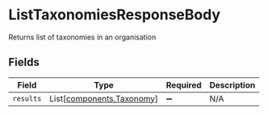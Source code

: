 # ListTaxonomiesResponseBody

Returns list of taxonomies in an organisation


## Fields

| Field                                                            | Type                                                             | Required                                                         | Description                                                      |
| ---------------------------------------------------------------- | ---------------------------------------------------------------- | ---------------------------------------------------------------- | ---------------------------------------------------------------- |
| `results`                                                        | List[[components.Taxonomy](../../models/components/taxonomy.md)] | :heavy_minus_sign:                                               | N/A                                                              |